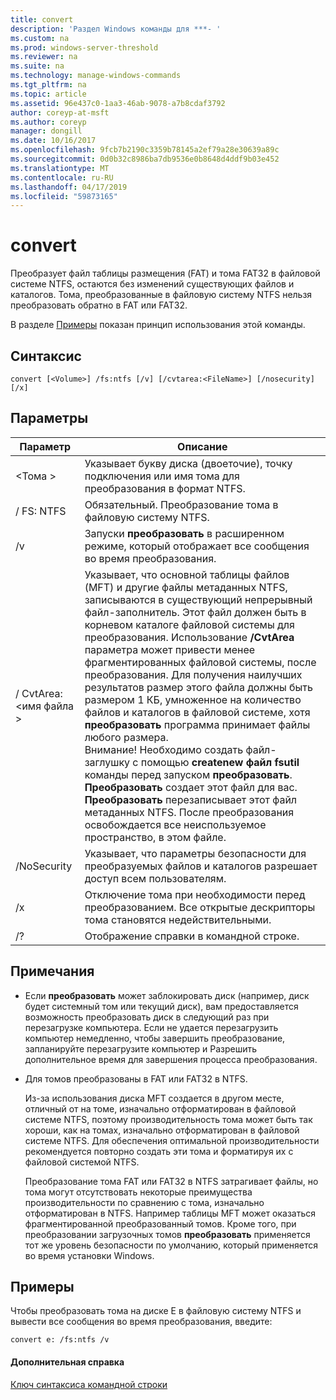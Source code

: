 ```yaml
---
title: convert
description: 'Раздел Windows команды для ***- '
ms.custom: na
ms.prod: windows-server-threshold
ms.reviewer: na
ms.suite: na
ms.technology: manage-windows-commands
ms.tgt_pltfrm: na
ms.topic: article
ms.assetid: 96e437c0-1aa3-46ab-9078-a7b8cdaf3792
author: coreyp-at-msft
ms.author: coreyp
manager: dongill
ms.date: 10/16/2017
ms.openlocfilehash: 9fcb7b2190c3359b78145a2ef79a28e30639a89c
ms.sourcegitcommit: 0d0b32c8986ba7db9536e0b8648d4ddf9b03e452
ms.translationtype: MT
ms.contentlocale: ru-RU
ms.lasthandoff: 04/17/2019
ms.locfileid: "59873165"
---
```

# <a name="convert"></a>convert



Преобразует файл таблицы размещения (FAT) и тома FAT32 в файловой системе NTFS, остаются без изменений существующих файлов и каталогов. Тома, преобразованные в файловую систему NTFS нельзя преобразовать обратно в FAT или FAT32.

В разделе [Примеры](#BKMK_examples) показан принцип использования этой команды.

## <a name="syntax"></a>Синтаксис

```
convert [<Volume>] /fs:ntfs [/v] [/cvtarea:<FileName>] [/nosecurity] [/x]
```

## <a name="parameters"></a>Параметры

|Параметр|Описание|
|---------|-----------|
|\<Тома >|Указывает букву диска (двоеточие), точку подключения или имя тома для преобразования в формат NTFS.|
|/ FS: NTFS|Обязательный. Преобразование тома в файловую систему NTFS.|
|/v|Запуски **преобразовать** в расширенном режиме, который отображает все сообщения во время преобразования.|
|/ CvtArea:\<имя файла >|Указывает, что основной таблицы файлов (MFT) и другие файлы метаданных NTFS, записываются в существующий непрерывный файл-заполнитель. Этот файл должен быть в корневом каталоге файловой системы для преобразования. Использование **/CvtArea** параметра может привести менее фрагментированных файловой системы, после преобразования. Для получения наилучших результатов размер этого файла должны быть размером 1 КБ, умноженное на количество файлов и каталогов в файловой системе, хотя **преобразовать** программа принимает файлы любого размера.</br>Внимание! Необходимо создать файл-заглушку с помощью **createnew файл fsutil** команды перед запуском **преобразовать**. **Преобразовать** создает этот файл для вас. **Преобразовать** перезаписывает этот файл метаданных NTFS. После преобразования освобождается все неиспользуемое пространство, в этом файле.|
|/NoSecurity|Указывает, что параметры безопасности для преобразуемых файлов и каталогов разрешает доступ всем пользователям.|
|/x|Отключение тома при необходимости перед преобразованием. Все открытые дескрипторы тома становятся недействительными.|
|/?|Отображение справки в командной строке.|

## <a name="remarks"></a>Примечания

-   Если **преобразовать** может заблокировать диск (например, диск будет системный том или текущий диск), вам предоставляется возможность преобразовать диск в следующий раз при перезагрузке компьютера. Если не удается перезагрузить компьютер немедленно, чтобы завершить преобразование, запланируйте перезагрузите компьютер и Разрешить дополнительное время для завершения процесса преобразования.
-   Для томов преобразованы в FAT или FAT32 в NTFS.

    Из-за использования диска MFT создается в другом месте, отличный от на томе, изначально отформатирован в файловой системе NTFS, поэтому производительность тома может быть так хороши, как на томах, изначально отформатирован в файловой системе NTFS. Для обеспечения оптимальной производительности рекомендуется повторно создать эти тома и форматируя их с файловой системой NTFS.

    Преобразование тома FAT или FAT32 в NTFS затрагивает файлы, но тома могут отсутствовать некоторые преимущества производительности по сравнению с тома, изначально отформатирован в NTFS. Например таблицы MFT может оказаться фрагментированной преобразованный томов. Кроме того, при преобразовании загрузочных томов **преобразовать** применяется тот же уровень безопасности по умолчанию, который применяется во время установки Windows.

## <a name="BKMK_examples"></a>Примеры

Чтобы преобразовать тома на диске E в файловую систему NTFS и вывести все сообщения во время преобразования, введите:
```
convert e: /fs:ntfs /v
```

#### <a name="additional-references"></a>Дополнительная справка

[Ключ синтаксиса командной строки](command-line-syntax-key.md)